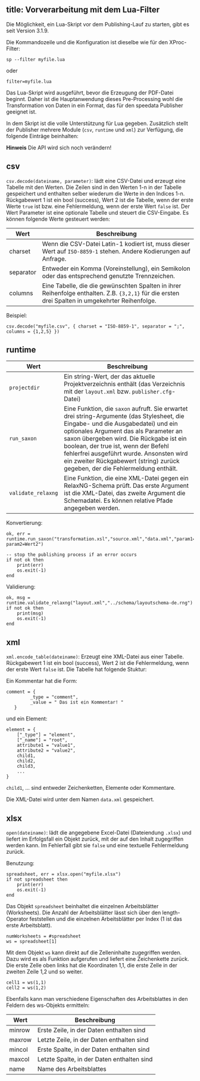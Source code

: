 title: Vorverarbeitung mit dem Lua-Filter
---

Die Möglichkeit, ein Lua-Skript vor dem Publishing-Lauf zu starten, gibt es seit Version 3.1.9.

Die Kommandozeile und die Konfiguration ist dieselbe wie für den XProc-Filter:

    sp --filter myfile.lua

oder

    filter=myfile.lua


Das Lua-Skript wird ausgeführt, bevor die Erzeugung der PDF-Datei beginnt.
Daher ist die Hauptanwendung dieses Pre-Processing wohl die Transformation von Daten in ein Format, das für den speedata Publisher geeignet ist.

In dem Skript ist die volle Unterstützung für Lua gegeben.
Zusätzlich stellt der Publisher mehrere Module (`csv`, `runtime` und `xml`) zur Verfügung, die folgende Einträge beinhalten:

**Hinweis** Die API wird sich noch verändern!

csv
---

`csv.decode(dateiname, parameter)`: lädt eine CSV-Datei und erzeugt eine Tabelle mit den
Werten. Die Zeilen sind in den Werten 1-n in der Tabelle gespeichert und
enthalten selber wiederum die Werte in den Indices 1-n. Rückgabewert 1 ist ein
bool (success), Wert 2 ist die Tabelle, wenn der erste Werte `true` ist bzw.
eine Fehlermeldung, wenn der erste Wert `false` ist. Der Wert Parameter ist eine optionale Tabelle und steuert die CSV-Eingabe. Es können folgende Werte gesteuert werden:

Wert | Beschreibung
-----|---------------
charset | Wenn die CSV-Datei Latin-1 kodiert ist, muss dieser Wert auf `ISO-8859-1` stehen. Andere Kodierungen auf Anfrage.
separator | Entweder ein Komma (Voreinstellung), ein Semikolon oder das entsprechend genutzte Trennzeichen.
columns | Eine Tabelle, die die gewünschten Spalten in ihrer Reihenfolge enthalten. Z.B. `{3,2,1}` für die ersten drei Spalten in umgekehrter Reihenfolge.


Beispiel:

    csv.decode("myfile.csv", { charset = "ISO-8859-1", separator = ";", columns = {1,2,5} })



runtime
--------

Wert | Beschreibung
------|-------------
`projectdir` | Ein string-Wert, der das aktuelle Projektverzeichnis enthält (das Verzeichnis mit der `layout.xml` bzw. `publisher.cfg`-Datei)
`run_saxon`  | Eine Funktion, die `saxon` aufruft. Sie erwartet drei string-Argumente (das Stylesheet, die Eingabe- und die Ausgabedatei) und ein optionales Argument das als Parameter an saxon übergeben wird. Die Rückgabe ist ein boolean, der true ist, wenn der Befehl fehlerfrei ausgeführt wurde. Ansonsten wird ein zweiter Rückgabewert (string) zurück gegeben, der die Fehlermeldung enthält.
`validate_relaxng`  | Eine Funktion, die eine XML-Datei gegen ein RelaxNG-Schema prüft. Das erste Argument ist die XML-Datei, das zweite Argument die Schemadatei. Es können relative Pfade angegeben werden.


Konvertierung:

    ok, err = runtime.run_saxon("transformation.xsl","source.xml","data.xml","param1=Wert1 param2=Wert2")

    -- stop the publishing process if an error occurs
    if not ok then
        print(err)
        os.exit(-1)
    end

Validierung:

    ok, msg = runtime.validate_relaxng("layout.xml","../schema/layoutschema-de.rng")
    if not ok then
        print(msg)
        os.exit(-1)
    end




xml
---

`xml.encode_table(dateiname)`: Erzeugt eine XML-Datei aus einer Tabelle. Rückgabewert 1 ist ein
bool (success), Wert 2 ist die Fehlermeldung, wenn der erste Wert `false` ist.
Die Tabelle hat folgende Stuktur:

Ein Kommentar hat die Form:

    comment = {
             _type = "comment",
             _value = " Das ist ein Kommentar! "
       }


und ein Element:

    element = {
        ["_type"] = "element",
        ["_name"] = "root",
        attribute1 = "value1",
        attribute2 = "value2",
        child1,
        child2,
        child3,
        ...
    }

`child1`, ... sind entweder Zeichenketten, Elemente oder Kommentare.


Die XML-Datei wird unter dem Namen `data.xml` gespeichert.


xlsx
----

`open(dateiname)`: lädt die angegebene Excel-Datei (Dateiendung `.xlsx`) und liefert im Erfolgsfall ein Objekt zurück, mit der auf den Inhalt zugegriffen werden kann. Im Fehlerfall gibt sie `false` und eine textuelle Fehlermeldung zurück.

Benutzung:

    spreadsheet, err = xlsx.open("myfile.xlsx")
    if not spreadsheet then
        print(err)
        os.exit(-1)
    end


Das Objekt `spreadsheet` beinhaltet die einzelnen Arbeitsblätter (Worksheets). Die Anzahl der Arbeitsblätter lässt sich über den length-Operator feststellen und die einzelnen Arbeitsblätter per Index (1 ist das erste Arbeitsblatt).

    numWorksheets = #spreadsheet
    ws = spreadsheet[1]

Mit dem Objekt `ws` kann direkt auf die Zelleninhalte zugegriffen werden.
Dazu wird es als Funktion aufgerufen und liefert eine Zeichenkette zurück.
Die erste Zelle oben links hat die Koordinaten 1,1, die erste Zelle in der zweiten Zeile 1,2 und so weiter.

    cell1 = ws(1,1)
    cell2 = ws(1,2)

Ebenfalls kann man verschiedene Eigenschaften des Arbeitsblattes in den Feldern des ws-Objekts ermitteln:


Wert    | Beschreibung
--------|-------------
minrow  | Erste Zeile, in der Daten enthalten sind
maxrow  | Letzte Zeile, in der Daten enthalten sind
mincol  | Erste Spalte, in der Daten enthalten sind
maxcol  | Letzte Spalte, in der Daten enthalten sind
name    | Name des Arbeitsblattes



